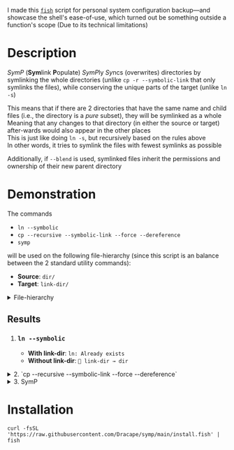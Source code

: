 I made this [`fish`](https://fishshell.com/) script for personal system configuration backup—and showcase the shell's ease-of-use, which turned out be something outside a function's scope (Due to its technical limitations)

# Description
*SymP* (**Sym**link **P**opulate) *SymP*ly *Sy*ncs (overwrites) directories by symlinking the whole directories (unlike `cp -r --symbolic-link` that only symlinks the files), while conserving the unique parts of the target (unlike `ln -s`)

This means that if there are 2 directories that have the same name and child files (i.e., the directory is a *pure* subset), they will be symlinked as a whole  
Meaning that any changes to that directory (in either the source or target) after-wards would also appear in the other places  
This is just like doing `ln -s`, but recursively based on the rules above  
In other words, it tries to symlink the files with fewest symlinks as possible

Additionally, if `--blend` is used, symlinked files inherit the permissions and ownership of their new parent directory

# Demonstration
The commands  
- `ln --symbolic`  
- `cp --recursive --symbolic-link --force --dereference`  
- `symp`  

will be used on the following file-hierarchy (since this script is an balance between the 2 standard utility commands):  
- **Source**: `dir/`  
- **Target**: `link-dir/`  

<details>
<summary>File-hierarchy</summary>

```
📁 dir					# Source
├── 📁 same-dir
│   ├── 📁a
│   │   ├── 📄 afile-1
│   │   └── 📄 afile-2
│   └── 📁b
│       ├── 📄 bfile-1
│       └── 📄 bfile-2
├── 📁 udir-d
│   └── 📄 subfile
├── 📄 same-file
└── 📄 ufile-d

📁 link-dir				# Target
├── 📁 same-dir
│   ├── 📁 a
│   │   ├── 📄 afile-1
│   │   └── 📄 afile-2
│   └── 📁 b
│       ├── 📄 bfile-1
│       └── 📄 bfile-2
├── 📁 udir-l
│   └── 📄 subfile
├── 📄 same-file
└── 📄 ufile-l
```
</details>

## Results
1. ### `ln --symbolic`
	- **With link-dir**: `ln: Already exists`
	- **Without link-dir**: `🔗 link-dir → dir`
<details>
<summary>2. `cp --recursive --symbolic-link --force --dereference`</summary>

```
📁 link-dir
├── 📁 dir
│   ├── 📁 same-dir
│   │   ├── 📁 a
│   │   │   ├── 📄 afile-1 → dir/same-dir/a/afile-1
│   │   │   └── 📄 afile-2 → dir/same-dir/a/afile-2
│   │   └── 📁 b
│   │       ├── 📄 bfile-1 → dir/same-dir/b/bfile-1
│   │       └── 📄 bfile-2 → dir/same-dir/b/bfile-2
│   ├── 📁 udir-d
│   │   └── 📄 subfile → dir/udir-d/subfile
│   ├── 📄 same-file → dir/same-file
│   └── 📄 ufile-d → dir/ufile-d
├── 📁 same-dir
│   ├── 📁 a
│   │   ├── 📄 afile-1
│   │   └── 📄 afile-2
│   └── 📁 b
│       ├── 📄 bfile-1
│       └── 📄 bfile-2
├── 📁 udir-l
│   └── 📄 subfile
├── 📄 same-file
└── 📄 ufile-l
```
</details>

<details>
### <summary>3. SymP</summary>
```
📁 link-dir
├── 🔗 same-dir → dir/same-dir
├── 🔗 udir-d → dir/udir-d			# Directory not present in Target
├── 📁 udir-l
│   └── 📄 subfile
├── 🔗 same-file → dir/same-file
├── 🔗 ufile-d → dir/ufile-d		# File not present in Target
└── 📄 ufile-l
```
</details>

# Installation
`curl -fsSL 'https://raw.githubusercontent.com/Dracape/symp/main/install.fish' | fish`

